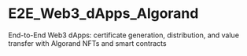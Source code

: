 # E2E_Web3_dApps_Algorand
End-to-End Web3 dApps: certificate generation, distribution, and value transfer with Algorand NFTs and smart contracts  
